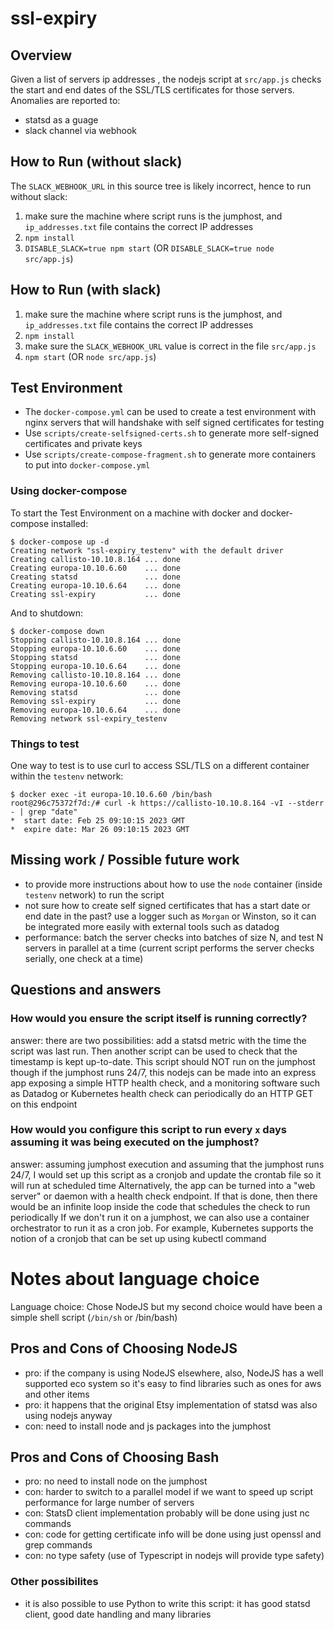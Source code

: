 # ssl-expiry

## Overview
Given a list of servers ip addresses , the nodejs script at `src/app.js` checks the start and end dates of the SSL/TLS certificates for those servers.  Anomalies are reported to:
- statsd as a guage
- slack channel via webhook

## How to Run (without slack)
The `SLACK_WEBHOOK_URL` in this source tree is likely incorrect, hence to run without slack:
1. make sure the machine where script runs is the jumphost, and `ip_addresses.txt` file contains the correct IP addresses
2. `npm install`
3. `DISABLE_SLACK=true npm start`
(OR `DISABLE_SLACK=true node src/app.js`)

## How to Run (with slack)
1. make sure the machine where script runs is the jumphost, and `ip_addresses.txt` file contains the correct IP addresses
2. `npm install`
3. make sure the `SLACK_WEBHOOK_URL` value is correct in the file `src/app.js`
4. `npm start`
(OR `node src/app.js`)

## Test Environment
- The `docker-compose.yml` can be used to create a test environment with nginx servers that will handshake with self signed certificates for testing
- Use `scripts/create-selfsigned-certs.sh` to generate more self-signed certificates and private keys
- Use `scripts/create-compose-fragment.sh` to generate more containers to put into `docker-compose.yml`

### Using docker-compose
To start the Test Environment on a machine with docker and docker-compose installed:
```
$ docker-compose up -d
Creating network "ssl-expiry_testenv" with the default driver
Creating callisto-10.10.8.164 ... done
Creating europa-10.10.6.60    ... done
Creating statsd               ... done
Creating europa-10.10.6.64    ... done
Creating ssl-expiry           ... done
```

And to shutdown:
```
$ docker-compose down
Stopping callisto-10.10.8.164 ... done
Stopping europa-10.10.6.60    ... done
Stopping statsd               ... done
Stopping europa-10.10.6.64    ... done
Removing callisto-10.10.8.164 ... done
Removing europa-10.10.6.60    ... done
Removing statsd               ... done
Removing ssl-expiry           ... done
Removing europa-10.10.6.64    ... done
Removing network ssl-expiry_testenv
```

### Things to test
One way to test is to use curl to access SSL/TLS on a different container within the `testenv` network:
```
$ docker exec -it europa-10.10.6.60 /bin/bash
root@296c75372f7d:/# curl -k https://callisto-10.10.8.164 -vI --stderr - | grep "date"
*  start date: Feb 25 09:10:15 2023 GMT
*  expire date: Mar 26 09:10:15 2023 GMT
```

## Missing work / Possible future work
- to provide more instructions about how to use the `node` container (inside `testenv` network) to run the script
- not sure how to create self signed certificates that has a start date or end date in the past?
use a logger such as ​`Morgan` or Winston​, so it can be integrated more easily with external tools such as datadog
- performance: batch the server checks into batches of size N, and test N servers in parallel at a time (current script performs the server checks serially, one check at a time)

## Questions and answers
### How would you ensure the script itself is running correctly?
answer: there are two possibilities:
add a statsd metric with the time the script was last run.  Then another script can be used to check that the timestamp is kept up-to-date.  This script should NOT run on the jumphost though
if the jumphost runs 24/7, this nodejs can be made into an express app exposing a simple HTTP health check, and a monitoring software such as Datadog or Kubernetes health check can periodically do an HTTP GET on this endpoint

### How would you configure this script to run every `x` days assuming it was being executed on the jumphost?
answer: assuming jumphost execution and assuming that the jumphost runs 24/7, I would set up this script as a cronjob and update the crontab​ file so it will run at scheduled time
Alternatively, the app can be turned into a "web server" or daemon with a health check endpoint.  If that is done, then there would be an infinite loop inside the code that schedules the check to run periodically
If we don't run it on a jumphost, we can also use a container orchestrator to run it as a cron job.  For example, Kubernetes supports the notion of a cronjob that can be set up using kubectl​ command

# Notes about language choice
Language choice: Chose NodeJS but my second choice would have been a simple shell script (`/bin/sh` or /bin/bash​)

## Pros and Cons of Choosing NodeJS
- pro: if the company is using NodeJS elsewhere, also, NodeJS has a well supported eco system so it's easy to find libraries such as ones for aws and other items
- pro: it happens that the original Etsy implementation of statsd was also using nodejs anyway
- con: need to install node and js packages into the jumphost

## Pros and Cons of Choosing Bash
- pro: no need to install node on the jumphost
- con: harder to switch to a parallel model if we want to speed up script performance for large number of servers
- con: StatsD client implementation probably will be done using just nc​ commands
- con: code for getting certificate info will be done using just openssl​ and grep​ commands
- con: no type safety (use of Typescript in nodejs will provide type safety)

### Other possibilites
- it is also possible to use Python to write this script: it has good statsd client, good date handling and many libraries
